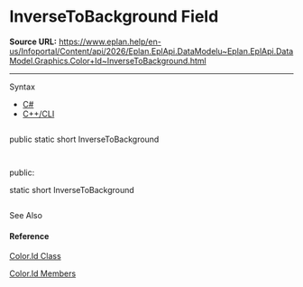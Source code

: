 # InverseToBackground Field

**Source URL:** https://www.eplan.help/en-us/Infoportal/Content/api/2026/Eplan.EplApi.DataModelu~Eplan.EplApi.DataModel.Graphics.Color+Id~InverseToBackground.html

---

Syntax

- [C#](#i-syntax-CS)
- [C++/CLI](#i-syntax-CPP2005)

```
```
public static short InverseToBackground
```
```

```
```
public:
static short InverseToBackground
```
```



See Also

#### Reference

[Color.Id Class](Eplan.EplApi.DataModelu~Eplan.EplApi.DataModel.Graphics.Color+Id.html)
  
[Color.Id Members](Eplan.EplApi.DataModelu~Eplan.EplApi.DataModel.Graphics.Color+Id_members.html)
